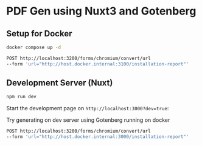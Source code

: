 # PDF Gen using Nuxt3 and Gotenberg

## Setup for Docker

```bash
docker compose up -d
```

```bash
POST http://localhost:3200/forms/chromium/convert/url 
--form 'url="http://host.docker.internal:3100/installation-report"'
```

## Development Server (Nuxt)

```bash
npm run dev
```

Start the development page on `http://localhost:3000?dev=true`:

Try generating on dev server using Gotenberg running on docker

```bash
POST http://localhost:3200/forms/chromium/convert/url 
--form 'url="http://host.docker.internal:3000/installation-report"'
```

